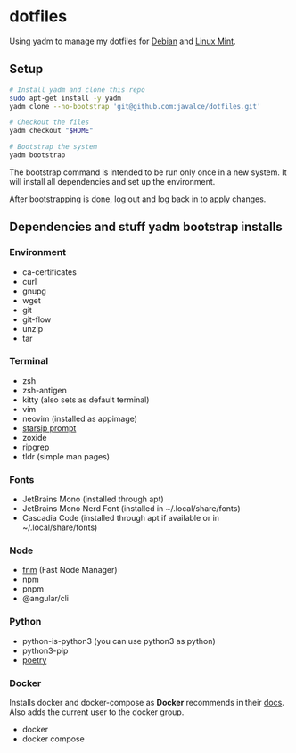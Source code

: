# dotfiles

Using yadm to manage my dotfiles for [Debian](https://www.debian.org/) and [Linux Mint](https://linuxmint.com/).

## Setup

```bash
# Install yadm and clone this repo
sudo apt-get install -y yadm
yadm clone --no-bootstrap 'git@github.com:javalce/dotfiles.git'

# Checkout the files
yadm checkout "$HOME"

# Bootstrap the system
yadm bootstrap
```

The bootstrap command is intended to be run only once in a new system. It will install all dependencies and set up the environment.

After bootstrapping is done, log out and log back in to apply changes.

## Dependencies and stuff yadm bootstrap installs

### Environment

- ca-certificates
- curl
- gnupg
- wget
- git
- git-flow
- unzip
- tar

### Terminal

- zsh
- zsh-antigen
- kitty (also sets as default terminal)
- vim
- neovim (installed as appimage)
- [starsip prompt](https://starship.rs/)
- zoxide
- ripgrep
- tldr (simple man pages)

### Fonts

- JetBrains Mono (installed through apt)
- JetBrains Mono Nerd Font (installed in ~/.local/share/fonts)
- Cascadia Code (installed through apt if available or in ~/.local/share/fonts)

### Node

- [fnm](https://github.com/Schniz/fnm) (Fast Node Manager)
- npm
- pnpm
- @angular/cli

### Python

- python-is-python3 (you can use python3 as python)
- python3-pip
- [poetry](https://python-poetry.org)

### Docker

Installs docker and docker-compose as **Docker** recommends in their [docs](https://docs.docker.com/engine/install). Also adds the current user to the docker group.

- docker
- docker compose
